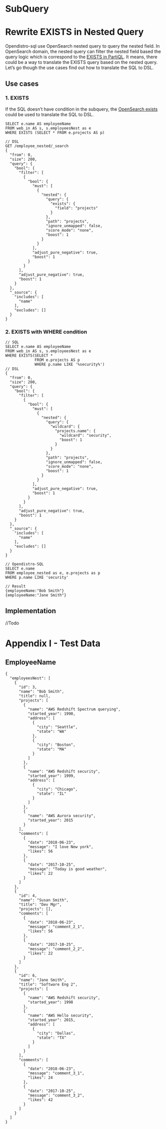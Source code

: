 # SubQuery

# Rewrite EXISTS in Nested Query

Opendistro-sql use OpenSearch nested query to query the nested field. In OpenSearch domain, the nested query can filter the nested field based the query logic which is correspond to the [EXISTS in PartiQL](https://partiql.org/tutorial.html#use-case-checking-whether-a-nested-collection-satisfies-a-condition). It means, there could be a way to translate the EXISTS query based on the nested query.
Let’s go though the use cases find out how to translate the SQL to DSL.

## Use cases

### **1.  EXISTS**

If the SQL doesn’t have condition in the subquery, the [OpenSearch exists](https://www.elastic.co/guide/en/elasticsearch/reference/7.3/query-dsl-exists-query.html) could be used to translate the SQL to DSL.

```
SELECT e.name AS employeeName
FROM web_in AS s, s.employeesNest as e
WHERE EXISTS (SELECT * FROM e.projects AS p)

// DSL
GET /employee_nested/_search
{
  "from": 0,
  "size": 200,
  "query": {
    "bool": {
      "filter": [
        {
          "bool": {
            "must": [
              {
                "nested": {
                  "query": {
                    "exists": {
                      "field": "projects"
                    }
                  },
                  "path": "projects",
                  "ignore_unmapped": false,
                  "score_mode": "none",
                  "boost": 1
                }
              }
            ],
            "adjust_pure_negative": true,
            "boost": 1
          }
        }
      ],
      "adjust_pure_negative": true,
      "boost": 1
    }
  },
  "_source": {
    "includes": [
      "name"
    ],
    "excludes": []
  }
}

```



### **2.  EXISTS with WHERE condition**

```
// SQL
SELECT e.name AS employeeName
FROM web_in AS s, s.employeesNest as e
WHERE EXISTS(SELECT * 
             FROM e.projects AS p 
             WHERE p.name LIKE '%security%')
// DSL
{
  "from": 0,
  "size": 200,
  "query": {
    "bool": {
      "filter": [
        {
          "bool": {
            "must": [
              {
                "nested": {
                  "query": {
                    "wildcard": {
                      "projects.name": {
                        "wildcard": "security",
                        "boost": 1
                      }
                    }
                  },
                  "path": "projects",
                  "ignore_unmapped": false,
                  "score_mode": "none",
                  "boost": 1
                }
              }
            ],
            "adjust_pure_negative": true,
            "boost": 1
          }
        }
      ],
      "adjust_pure_negative": true,
      "boost": 1
    }
  },
  "_source": {
    "includes": [
      "name"
    ],
    "excludes": []
  }
}

// Opendistro-SQL
SELECT e.name 
FROM employee_nested as e, e.projects as p 
WHERE p.name LIKE 'security'

// Result
{employeeName:"Bob Smith"}
{employeeName:"Jane Smith"}
```

## Implementation
//Todo

# Appendix I - Test Data

## EmployeeName

```
{
  "employeesNest": [
    {
      "id": 3,
      "name": "Bob Smith",
      "title": null,
      "projects": [
        {
          "name": "AWS Redshift Spectrum querying",
          "started_year": 1990,
          "address": [
            {
              "city": "Seattle",
              "state": "WA"
            },
            {
              "city": "Boston",
              "state": "MA"
            }
          ]
        },
        {
          "name": "AWS Redshift security",
          "started_year": 1999,
          "address": [
            {
              "city": "Chicago",
              "state": "IL"
            }
          ]
        },
        {
          "name": "AWS Aurora security",
          "started_year": 2015
        }
      ],
      "comments": [
        {
          "date": "2018-06-23",
          "message": "I love New york",
          "likes": 56
        },
        {
          "date": "2017-10-25",
          "message": "Today is good weather",
          "likes": 22
        }
      ]
    },
    {
      "id": 4,
      "name": "Susan Smith",
      "title": "Dev Mgr",
      "projects": [],
      "comments": [
        {
          "date": "2018-06-23",
          "message": "comment_2_1",
          "likes": 56
        },
        {
          "date": "2017-10-25",
          "message": "comment_2_2",
          "likes": 22
        }
      ]
    },
    {
      "id": 6,
      "name": "Jane Smith",
      "title": "Software Eng 2",
      "projects": [
        {
          "name": "AWS Redshift security",
          "started_year": 1998
        },
        {
          "name": "AWS Hello security",
          "started_year": 2015,
          "address": [
            {
              "city": "Dallas",
              "state": "TX"
            }
          ]
        }
      ],
      "comments": [
        {
          "date": "2018-06-23",
          "message": "comment_3_1",
          "likes": 24
        },
        {
          "date": "2017-10-25",
          "message": "comment_3_2",
          "likes": 42
        }
      ]
    }
  ]
}
```